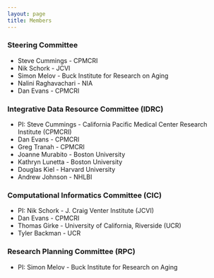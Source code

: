 ```yaml
---
layout: page
title: Members
---
```


### Steering Committee
* Steve Cummings - CPMCRI
* Nik Schork - JCVI
* Simon Melov - Buck Institute for Research on Aging
* Nalini Raghavachari - NIA
* Dan Evans - CPMCRI

### Integrative Data Resource Committee (IDRC)
* PI: Steve Cummings - California Pacific Medical Center Research Institute (CPMCRI)
* Dan Evans - CPMCRI
* Greg Tranah - CPMCRI
* Joanne Murabito - Boston University
* Kathryn Lunetta - Boston University
* Douglas Kiel - Harvard University
* Andrew Johnson - NHLBI

### Computational Informatics Committee (CIC)
* PI: Nik Schork - J. Craig Venter Institute (JCVI)
* Dan Evans - CPMCRI
* Thomas Girke - University of California, Riverside (UCR)
* Tyler Backman - UCR

### Research Planning Committee (RPC)
* PI: Simon Melov - Buck Institute for Research on Aging

